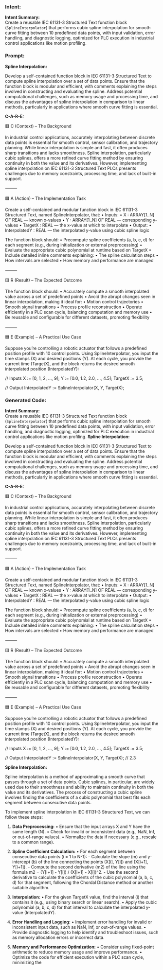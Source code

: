 ### Intent:
**Intent Summary:**  
Create a reusable IEC 61131-3 Structured Text function block (`SplineInterpolator`) that performs cubic spline interpolation for smooth curve fitting between 10 predefined data points, with input validation, error handling, and diagnostic logging, optimized for PLC execution in industrial control applications like motion profiling.

### Prompt:
**Spline Interpolation:**

Develop a self-contained function block in IEC 61131-3 Structured Text to compute spline interpolation over a set of data points. Ensure that the function block is modular and efficient, with comments explaining the steps involved in constructing and evaluating the spline. Address potential computational challenges, such as memory usage and processing time, and discuss the advantages of spline interpolation in comparison to linear methods, particularly in applications where smooth curve fitting is essential.

**C-A-R-E:**

🟥 C (Context) – The Background

In industrial control applications, accurately interpolating between discrete data points is essential for smooth control, sensor calibration, and trajectory planning. While linear interpolation is simple and fast, it often produces sharp transitions and lacks smoothness. Spline interpolation, particularly cubic splines, offers a more refined curve fitting method by ensuring continuity in both the value and its derivatives. However, implementing spline interpolation on IEC 61131-3 Structured Text PLCs presents challenges due to memory constraints, processing time, and lack of built-in support.

⸻

🟩 A (Action) – The Implementation Task

Create a self-contained and modular function block in IEC 61131-3 Structured Text, named SplineInterpolator, that:
	•	Inputs:
	•	X : ARRAY[1..N] OF REAL — known x-values
	•	Y : ARRAY[1..N] OF REAL — corresponding y-values
	•	TargetX : REAL — the x-value at which to interpolate
	•	Output:
	•	InterpolatedY : REAL — the interpolated y-value using cubic spline logic

The function block should:
	•	Precompute spline coefficients (a, b, c, d) for each segment (e.g., during initialization or external preprocessing)
	•	Evaluate the appropriate cubic polynomial at runtime based on TargetX
	•	Include detailed inline comments explaining:
	•	The spline calculation steps
	•	How intervals are selected
	•	How memory and performance are managed

⸻

🟨 R (Result) – The Expected Outcome

The function block should:
	•	Accurately compute a smooth interpolated value across a set of predefined points
	•	Avoid the abrupt changes seen in linear interpolation, making it ideal for:
	•	Motion control trajectories
	•	Smooth signal transitions
	•	Process profile reconstruction
	•	Operate efficiently in a PLC scan cycle, balancing computation and memory use
	•	Be reusable and configurable for different datasets, promoting flexibility

⸻

🟦 E (Example) – A Practical Use Case

Suppose you’re controlling a robotic actuator that follows a predefined position profile with 10 control points. Using SplineInterpolator, you input the time stamps (X) and desired positions (Y). At each cycle, you provide the current time (TargetX), and the block returns the desired smooth interpolated position (InterpolatedY):

// Inputs
X := [0, 1, 2, ..., 9];
Y := [0.0, 1.2, 2.0, ..., 4.5];
TargetX := 3.5;

// Output
InterpolatedY := SplineInterpolator(X, Y, TargetX);

### Generated Code:
**Intent Summary:**  
Create a reusable IEC 61131-3 Structured Text function block (`SplineInterpolator`) that performs cubic spline interpolation for smooth curve fitting between 10 predefined data points, with input validation, error handling, and diagnostic logging, optimized for PLC execution in industrial control applications like motion profiling.
**Spline Interpolation:**

Develop a self-contained function block in IEC 61131-3 Structured Text to compute spline interpolation over a set of data points. Ensure that the function block is modular and efficient, with comments explaining the steps involved in constructing and evaluating the spline. Address potential computational challenges, such as memory usage and processing time, and discuss the advantages of spline interpolation in comparison to linear methods, particularly in applications where smooth curve fitting is essential.

**C-A-R-E:**

🟥 C (Context) – The Background

In industrial control applications, accurately interpolating between discrete data points is essential for smooth control, sensor calibration, and trajectory planning. While linear interpolation is simple and fast, it often produces sharp transitions and lacks smoothness. Spline interpolation, particularly cubic splines, offers a more refined curve fitting method by ensuring continuity in both the value and its derivatives. However, implementing spline interpolation on IEC 61131-3 Structured Text PLCs presents challenges due to memory constraints, processing time, and lack of built-in support.

⸻

🟩 A (Action) – The Implementation Task

Create a self-contained and modular function block in IEC 61131-3 Structured Text, named SplineInterpolator, that:
	•	Inputs:
	•	X : ARRAY[1..N] OF REAL — known x-values
	•	Y : ARRAY[1..N] OF REAL — corresponding y-values
	•	TargetX : REAL — the x-value at which to interpolate
	•	Output:
	•	InterpolatedY : REAL — the interpolated y-value using cubic spline logic

The function block should:
	•	Precompute spline coefficients (a, b, c, d) for each segment (e.g., during initialization or external preprocessing)
	•	Evaluate the appropriate cubic polynomial at runtime based on TargetX
	•	Include detailed inline comments explaining:
	•	The spline calculation steps
	•	How intervals are selected
	•	How memory and performance are managed

⸻

🟨 R (Result) – The Expected Outcome

The function block should:
	•	Accurately compute a smooth interpolated value across a set of predefined points
	•	Avoid the abrupt changes seen in linear interpolation, making it ideal for:
	•	Motion control trajectories
	•	Smooth signal transitions
	•	Process profile reconstruction
	•	Operate efficiently in a PLC scan cycle, balancing computation and memory use
	•	Be reusable and configurable for different datasets, promoting flexibility

⸻

🟦 E (Example) – A Practical Use Case

Suppose you’re controlling a robotic actuator that follows a predefined position profile with 10 control points. Using SplineInterpolator, you input the time stamps (X) and desired positions (Y). At each cycle, you provide the current time (TargetX), and the block returns the desired smooth interpolated position (InterpolatedY):

// Inputs
X := [0, 1, 2, ..., 9];
Y := [0.0, 1.2, 2.0, ..., 4.5];
TargetX := 3.5;

// Output
InterpolatedY := SplineInterpolator(X, Y, TargetX); // 2.3

**Spline Interpolation:**

Spline interpolation is a method of approximating a smooth curve that passes through a set of data points. Cubic splines, in particular, are widely used due to their smoothness and ability to maintain continuity in both the value and its derivatives. The process of constructing a cubic spline involves finding the coefficients of a cubic polynomial that best fits each segment between consecutive data points.

To implement spline interpolation in IEC 61131-3 Structured Text, we can follow these steps:

1. **Data Preprocessing:**
	•	Ensure that the input arrays X and Y have the same length (N).
	•	Check for invalid or inconsistent data (e.g., NaN, Inf, or out-of-range values).
	•	Normalize the data if necessary (e.g., rescale to a common range).

2. **Spline Coefficient Calculation:**
	•	For each segment between consecutive data points (i = 1 to N-1):
		-	Calculate the slope (m) and y-intercept (b) of the line connecting the points (X[i], Y[i]) and (X[i+1], Y[i+1]).
		-	Compute the second derivative (m2) of the line using the formula m2 = (Y[i+1] - Y[i]) / (X[i+1] - X[i])^2.
		-	Use the second derivative to calculate the coefficients of the cubic polynomial (a, b, c, d) for that segment, following the Chordal Distance method or another suitable algorithm.

3. **Interpolation:**
	•	For the given TargetX value, find the interval (i) that contains it (e.g., using binary search or linear search).
	•	Apply the cubic polynomial (a, b, c, d) for that interval to calculate the interpolated y-value (InterpolatedY).

4. **Error Handling and Logging:**
	•	Implement error handling for invalid or inconsistent input data, such as NaN, Inf, or out-of-range values.
	•	Provide diagnostic logging to help identify and troubleshoot issues, such as memory allocation errors or incorrect data.

5. **Memory and Performance Optimization:**
	•	Consider using fixed-point arithmetic to reduce memory usage and improve performance.
	•	Optimize the code for efficient execution within a PLC scan cycle, minimizing the

